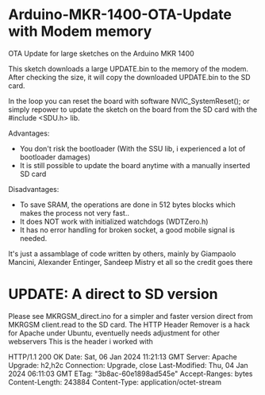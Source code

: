 # Arduino-MKR-1400-OTA-Update with Modem memory
OTA Update for large sketches on the Arduino MKR 1400

This sketch downloads a large UPDATE.bin to the memory of the modem. 
After checking the size, it will copy the downloaded UPDATE.bin to the SD card.

In the loop you can reset the board with software NVIC_SystemReset(); or simply repower to update the sketch on the board from the SD card with the 
#include <SDU.h> lib.


Advantages:
- You don't risk the bootloader (With the SSU lib, i experienced a lot of bootloader damages)
- It is still possible to update the board anytime with a manually inserted SD card

Disadvantages:

- To save SRAM, the operations are done in 512 bytes blocks which makes the process not very fast..
- It does NOT work with initialized watchdogs (WDTZero.h)
- It has no error handling for broken socket, a good mobile signal is needed.


It's just a assamblage of code written by others, mainly by Giampaolo Mancini, Alexander Entinger, Sandeep Mistry et all so the credit goes there  


# UPDATE: A direct to SD version 
Please see MKRGSM_direct.ino for a simpler and faster version direct from MKRGSM client.read to the SD card.
The HTTP Header Remover is a hack for Apache under Ubuntu, eventuelly needs adjustment for other webservers
This is the header i worked with

HTTP/1.1 200 OK
Date: Sat, 06 Jan 2024 11:21:13 GMT
Server: Apache
Upgrade: h2,h2c
Connection: Upgrade, close
Last-Modified: Thu, 04 Jan 2024 06:11:03 GMT
ETag: "3b8ac-60e1898ad545e"
Accept-Ranges: bytes
Content-Length: 243884
Content-Type: application/octet-stream

